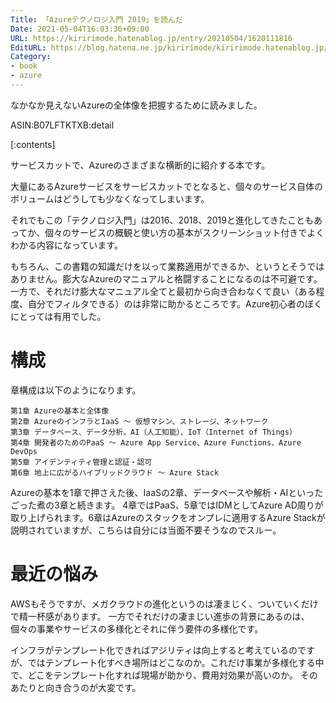 ```yaml
---
Title: 「Azureテクノロジ入門 2019」を読んだ
Date: 2021-05-04T16:03:36+09:00
URL: https://kiririmode.hatenablog.jp/entry/20210504/1620111816
EditURL: https://blog.hatena.ne.jp/kiririmode/kiririmode.hatenablog.jp/atom/entry/26006613724220700
Category:
- book
- azure
---
```


なかなか見えないAzureの全体像を把握するために読みました。

ASIN:B07LFTKTXB:detail

[:contents]

サービスカットで、Azureのさまざまな横断的に紹介する本です。

大量にあるAzureサービスをサービスカットでとなると、個々のサービス自体のボリュームはどうしても少なくなってしまいます。
<!-- textlint-disable -->
それでもこの「テクノロジ入門」は2016、2018、2019と進化してきたこともあってか、個々のサービスの概観と使い方の基本がスクリーンショット付きでよくわかる内容になっています。
<!-- textlint-enable -->
もちろん、この書籍の知識だけを以って業務適用ができるか、というとそうではありません。膨大なAzureのマニュアルと格闘することになるのは不可避です。一方で、それだけ膨大なマニュアル全てと最初から向き合わなくて良い（ある程度、自分でフィルタできる）のは非常に助かるところです。Azure初心者のぼくにとっては有用でした。

# 構成

章構成は以下のようになります。

```
第1章 Azureの基本と全体像
第2章 AzureのインフラとIaaS ～ 仮想マシン、ストレージ、ネットワーク
第3章 データベース、データ分析、AI（人工知能）、IoT（Internet of Things）
第4章 開発者のためのPaaS ～ Azure App Service、Azure Functions、Azure DevOps
第5章 アイデンティティ管理と認証・認可
第6章 地上に広がるハイブリッドクラウド ～ Azure Stack
```

Azureの基本を1章で押さえた後、IaaSの2章、データベースや解析・AIといったごった煮の3章と続きます。
4章ではPaaS、5章ではIDMとしてAzure AD周りが取り上げられます。6章はAzureのスタックをオンプレに適用するAzure Stackが説明されていますが、こちらは自分には当面不要そうなのでスルー。

# 最近の悩み

AWSもそうですが、メガクラウドの進化というのは凄まじく、ついていくだけで精一杯感があります。
一方でそれだけの凄まじい進歩の背景にあるのは、個々の事業やサービスの多様化とそれに伴う要件の多様化です。

インフラがテンプレート化できればアジリティは向上すると考えているのですが、ではテンプレート化すべき場所はどこなのか。これだけ事業が多様化する中で、どこをテンプレート化すれば現場が助かり、費用対効果が高いのか。
そのあたりと向き合うのが大変です。
